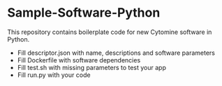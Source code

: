 # Sample-Software-Python

This repository contains boilerplate code for new Cytomine software in Python.

* Fill descriptor.json with name, descriptions and software parameters
* Fill Dockerfile with software dependencies
* Fill test.sh with missing parameters to test your app 
* Fill run.py with your code